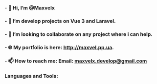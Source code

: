 ### - 👋 Hi, I’m @Maxvelx
### - 👀 I’m develop projects on Vue 3 and Laravel.
### - 🤝 I’m looking to collaborate on any project where i can help.
### - 🌐 My portfolio is here: http://maxvel.pp.ua.
### - 📫 How to reach me: Email: maxvelx.develop@gmail.com


### Languages and Tools:


